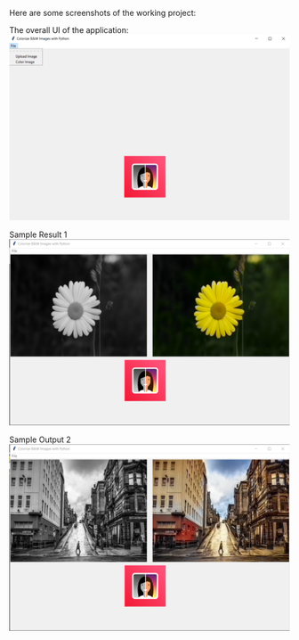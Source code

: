 Here are some screenshots of the working project:

The overall UI of the application:
![User Interface](screenshots/ui.png "UI of the Application")

Sample Result 1
![Sample Result 1](screenshots/bw_to_color.png "First Output")

Sample Output 2
![Sample Result 2](screenshots/bw_to_color2.png "Second Output")
